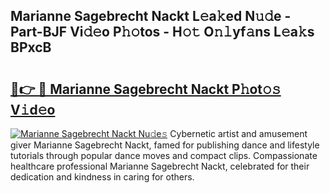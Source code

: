 ## Marianne Sagebrecht Nackt L𝚎a𝚔ed N𝚞𝚍e - Part-BJF Vi𝚍𝚎o P𝚑𝚘tos - H𝚘𝚝 O𝚗𝚕yf𝚊ns L𝚎a𝚔s BPxcB

# <h2><a href="http://kfctvim.oniu.top/?m=Marianne+Sagebrecht+Nackt">🔗👉 🔴 Marianne Sagebrecht Nackt P𝚑ot𝚘𝚜 V𝚒d𝚎o</a></h2>

[![Marianne Sagebrecht Nackt Nu𝚍e𝚜](https://i.imgur.com/0qMVB7G.gif)](http://kfctvim.oniu.top/?m=Marianne+Sagebrecht+Nackt)
Cybernetic artist and amusement giver Marianne Sagebrecht Nackt, famed for publishing dance and lifestyle tutorials through popular dance moves and compact clips. Compassionate healthcare professional Marianne Sagebrecht Nackt, celebrated for their dedication and kindness in caring for others.  
